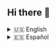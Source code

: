 ## Hi there 👋

<!--
**HaiSeC/HaiSeC** is a ✨ _special_ ✨ repository because its `README.md` (this file) appears on your GitHub profile.

Here are some ideas to get you started:

- 🔭 I’m currently working on ...
- 🌱 I’m currently learning ...
- 👯 I’m looking to collaborate on ...
- 🤔 I’m looking for help with ...
- 💬 Ask me about ...
- 📫 How to reach me: ...
- 😄 Pronouns: ...
- ⚡ Fun fact: ...
-->

<details>
<summary>🇺🇸 English</summary>

This is the English version.
</details>

<details>
<summary>🇪🇸 Español</summary>

Esta es la versión en español.
</details>
